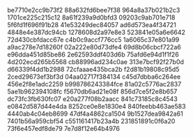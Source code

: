 be7710e2cc9b73f2
88a632fd6bee7f38
964a8a37b021b2c3
1701ce225c215c12
8a61f239a9d0bfd3
09203c9ab701e718
5f6fd1f696f91b28
41e53249dec84057
ad6d573ea4f34721
4848e4e387dc94cb
1278608d2a97e8e3
523841e05a6e6642
72d430cbfdacc67e
c4b0c9accf776cc5
1a6065c37e801a99
a9ac278e7d18260f
02a222e80d73dfe4
69d8b06cbcf722a6
e96dda451d85be86
2e62593ddf403d6b
75afd6e94d1f1f26
4d202ecd265b5568
cb88996ad234c0ae
313e7bcf92f27b0d
d66339f4dd1b2988
72cfaaae435bca2b
f2d81b19808c95d5
2ced29673ef3bf3d
04aa02717f384134
c45d7dbba6c264ee
456e2f8e1adc2259
b998786243384fce
81a02c5776ac2837
5ae1b962394108fc
f5670db6ad21e08f
856d7ce5f2e8b657
dc73fc3fb630fc07
e20a277f08b2aacc
841c73185c8c4543
e0842d587d44e4da
8252ce0e8e1830e4
840feebb463ae583
4440ab4c04eb8699
47df4a4862ca1504
9b1527dea9842a61
7401b56a959cbf54
c551161417b23a4b
231851891c0f6a20
73f6e457edf8de79
7e7d8f12e64b4976
